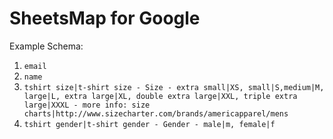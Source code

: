 # SheetsMap for Google

Example Schema:

1. `email`
1. `name`
1. `tshirt size|t-shirt size - Size - extra small|XS, small|S,medium|M, large|L, extra large|XL, double extra large|XXL, triple extra large|XXXL - more info: size charts|http://www.sizecharter.com/brands/americapparel/mens`
1. `tshirt gender|t-shirt gender - Gender - male|m, female|f`